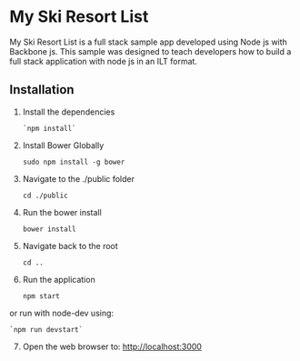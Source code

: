 My Ski Resort List
===================
My Ski Resort List is a full stack sample app developed using Node js with Backbone js.  This sample was
designed to teach developers how to build a full stack application with node js in an ILT format.

Installation
------------
1. Install the dependencies

       `npm install`
        
2. Install Bower Globally

	`sudo npm install -g bower`
	
3. Navigate to the ./public folder

	`cd ./public`
	
4. Run the bower install

	`bower install`        

5. Navigate back to the root

	`cd ..`

6. Run the application

	`npm start`

or run with node-dev using:

	`npm run devstart`

7. Open the web browser to: [http://localhost:3000](http://localhost:3000)
